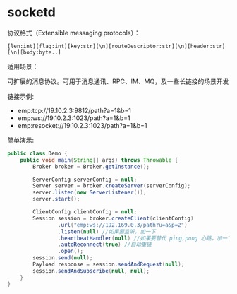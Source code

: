 # socketd

协议格式（Extensible messaging protocols）：

```
[len:int][flag:int][key:str][\n][routeDescriptor:str][\n][header:str][\n][body:byte..]
```

适用场景：

可扩展的消息协议。可用于消息通讯、RPC、IM、MQ，及一些长链接的场景开发

链接示例:

* emp:tcp://19.10.2.3:9812/path?a=1&b=1
* emp:ws://19.10.2.3:1023/path?a=1&b=1
* emp:resocket://19.10.2.3:1023/path?a=1&b=1

简单演示:

```java
public class Demo {
    public void main(String[] args) throws Throwable {
        Broker broker = Broker.getInstance();

        ServerConfig serverConfig = null;
        Server server = broker.createServer(serverConfig);
        server.listen(new ServerListener());
        server.start();

        ClientConfig clientConfig = null;
        Session session = broker.createClient(clientConfig)
                .url("emp:ws://192.169.0.3/path?u=a&p=2")
                .listen(null) //如果要监听，加一下
                .heartbeatHandler(null) //如果要替代 ping,pong 心跳，加一下
                .autoReconnect(true) //自动重链
                .open();
        session.send(null);
        Payload response = session.sendAndRequest(null);
        session.sendAndSubscribe(null, null);
    }
}
```


